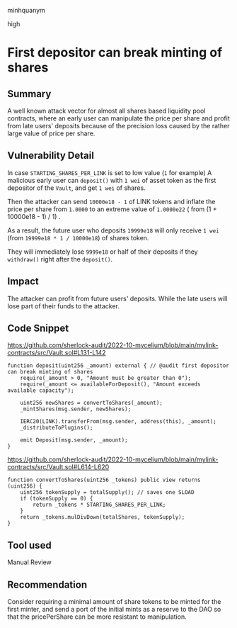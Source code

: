 minhquanym

high

# First depositor can break minting of shares

## Summary
A well known attack vector for almost all shares based liquidity pool contracts, where an early user can manipulate the price per share and profit from late users' deposits because of the precision loss caused by the rather large value of price per share.

## Vulnerability Detail
In case `STARTING_SHARES_PER_LINK` is set to low value (`1` for example)
A malicious early user can `deposit()` with `1 wei` of asset token as the first depositor of the `Vault`, and get `1 wei` of shares.

Then the attacker can send `10000e18 - 1` of LINK tokens and inflate the price per share from `1.0000` to an extreme value of `1.0000e22` ( from (1 + 10000e18 - 1) / 1) .

As a result, the future user who deposits `19999e18` will only receive `1 wei` (from `19999e18 * 1 / 10000e18`) of shares token.

They will immediately lose `9999e18` or half of their deposits if they `withdraw()` right after the `deposit()`.

## Impact
The attacker can profit from future users' deposits. While the late users will lose part of their funds to the attacker.

## Code Snippet
https://github.com/sherlock-audit/2022-10-mycelium/blob/main/mylink-contracts/src/Vault.sol#L131-L142
```solidity
function deposit(uint256 _amount) external { // @audit first depositor can break minting of shares
    require(_amount > 0, "Amount must be greater than 0");
    require(_amount <= availableForDeposit(), "Amount exceeds available capacity");

    uint256 newShares = convertToShares(_amount);
    _mintShares(msg.sender, newShares);

    IERC20(LINK).transferFrom(msg.sender, address(this), _amount);
    _distributeToPlugins();

    emit Deposit(msg.sender, _amount);
}
```

https://github.com/sherlock-audit/2022-10-mycelium/blob/main/mylink-contracts/src/Vault.sol#L614-L620
```solidity
function convertToShares(uint256 _tokens) public view returns (uint256) {
    uint256 tokenSupply = totalSupply(); // saves one SLOAD
    if (tokenSupply == 0) {
        return _tokens * STARTING_SHARES_PER_LINK;
    }
    return _tokens.mulDivDown(totalShares, tokenSupply);
}
```

## Tool used

Manual Review

## Recommendation

Consider requiring a minimal amount of share tokens to be minted for the first minter, and send a port of the initial mints as a reserve to the DAO so that the pricePerShare can be more resistant to manipulation.



